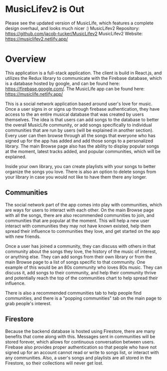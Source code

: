 # MusicLifev2 is Out
Please see the updated version of MusicLife, which features a complete design overhaul, and looks much nicer :)
MusicLifev2 Repository: https://github.com/jacob-tucker/MusicLifev2
MusicLifev2 Website: https://musiclifev2.netlify.app/


# Overview

This application is a full-stack application. The client is build in React.js, and utilizes the Redux library to communicate with the Firebase database, which is a database hosted by google, and can be found here: https://firebase.google.com/. The MusicLife app can be found here: https://musiclife.netlify.app/

This is a social network application based around user's love for music. Once a user signs in or signs up through firebase authentication, they have access to the an entire musical database that was created by users themselves. The idea is that users can add songs to the database to better the overall MusicLife community, or add songs specifically to individual communities that are run by users (will be explained in another section). Every user can then browse through all the songs that everyone who has signed up for the app has added and add those songs to a personalized library. The main Browse page also has the ability to display popular songs at the moment, latest tracks added, and popular communities, which will be explained.

Inside your own library, you can create playlists with your songs to better organize the songs you love. There is also an option to delete songs from your library in case you would not like to have them there any longer.

## Communities
The social network part of the app comes into play with communities, which are ways for users to interact with each other. On the main Browse page with all the songs, there are also recommended communities to join, and communities that are popular at the moment. This will help a new user interact with communities they may not have known existed, help them spread their influence to communities they love, and get started on the app with new friends.

Once a user has joined a community, they can discuss with others in that community about the songs they love, the history of the music of interest, or anything else. They can add songs from their own library or from the main Browse page to a list of songs specific to that community. One example of this would be an 80s community who loves 80s music. They can discuss it, add songs to their community, and help their community thrive and potentially reach the top of the communities chart to help spread their influence.

There is also a recommended communities tab to help people find communities, and there is a "popping communities" tab on the main page to grab people's interest.

## Firestore
Because the backend database is hosted using Firestore, there are many benefits that come along with this. Messages sent in communities will be stored forever, which allows for continuous conversation between users. Firebase also provides proper authentication so that people who have not signed up for an account cannot read or write to songs list, or interact with any communities. Also, a user's songs and playlists are all stored in the Firestore, so their collections will never get lost.
